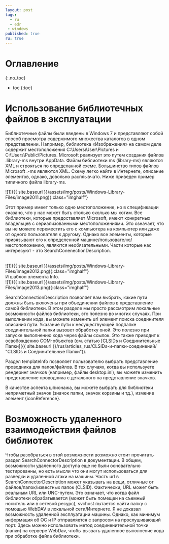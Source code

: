 ```yaml
---
layout: post
tags:
  - ru
  - edr
 - windows
published: true
ru: true
---
```


# Оглавление
{:.no_toc}

* toc
{:toc}

# Использование библиотечных файлов в эксплуатации

Библиотечные файлы были введены в Windows 7 и представляют собой способ просмотра содержимого множества каталогов в одном представлении. Например, библиотека «Изображения» на самом деле содержит местоположения C:\\Users\\User\\Pictures и C:\\Users\\Public\\Pictures. Microsoft реализует это путем создания файлов .library-ms внутри AppData. Файлы библиотеки ms (library-ms) являются XML и строяться по определанной схеме. Большинство типов файлов Microsoft .-ms являются XML. Схему легко найти в Интернете, описание элементов, однако, довольно расплывчато. Ниже приведен пример типичного файла library-ms.

![1]({{ site.baseurl }}/assets/img/posts/Windows-Library-Files/image2011.png){:class="imghalf"}

Этот пример имеет только одно местоположение, но в спецификации сказано, что у нас может быть столько сколько мы хотим. Все библиотеки, которые предоставляет Microsoft, имеют конкретных владельцев с сериализованными местоположениями. Это означает, что вы не можете переместить его с компьютера на компьютер или даже от одного пользователя к другому. Однако все элементы, которые привязывают его к определенной машине/пользователю/местоположению, являются необязательными. Части которые нас интересуют - это SearchConenectionDescription.

<br>
![1]({{ site.baseurl }}/assets/img/posts/Windows-Library-Files/image2012.png){:class="imghalf"}
<br>
								И шаблон элемента Info.
<br>
![1]({{ site.baseurl }}/assets/img/posts/Windows-Library-Files/image2013.png){:class="imghalf"}
<br>

SearchConnectionDescription позволяет вам выбрать, какие пути должны быть включены при объединении файлов в представление самой библиотеки. В этом разделе мы просто рассмотрим локальные возможности файлов библиотеки, это полезно во многих случаях. При выполнении кода, вы можете изменить url элемент поиска соединителя описания пути. Указание пути к несуществующей подпапке соединительной папки вызовет обработку оной. Это полезно при запуске выполнению кода через файлы ссылок. Это также приводит к освобождению COM-объектов (см. статью [CLSIDs и Соединительные Папки]({{ site.baseurl }}/rus/articles_rus/CLSIDs-и-папки-соединений/ "CLSIDs и Соединительные Папки")).

 
Раздел templateInfo позволяет пользователю выбрать представление проводника для папок/файлов. В тех случаях, когда вы используете рендеринг значков (например, файлы desktop.ini), вы можете изменить представление проводника с детального на представление значков.


В качестве аспекта шпионажа, вы можете выбрать для библиотеки неприметный значок (значок папки, значок корзины и тд.), изменив элемент {iconReference}.

# Возможность удаленного взаимодействия файлов библиотек

Чтобы разобраться в этой возможности возможно стоит прочитать раздел SearchConnectorDescription в документации. В общем, возможности удаленного доступа еще не были основательно тестированны, но есть мысли что они могут использоваться для разведки и удаленной атаки на машины. Часть url в SearchConnectorDescription может указывать на вещи, отличные от файлов/папок/известных папок (CLSID). Фактически, URL может быть реальным URL или UNC-путем. Это означает, что когда файл библиотеки обрабатывается (может быть помещен на съемный носитель или в сетевой ресурс), svchost пытается найти папку с помощью WebDAV в локальной сети/Интернете. Я не доказал возможность удаленной эксплуатации машины. Однако, как минимум информация об ОС и IP отправляется с запросом на прослушивающий порт. Здесь можно использовать метод соединенительной точки (папки) на сервере WebDav, чтобы вызвать удаленное выполнение кода при обработке файла библиотеки.

